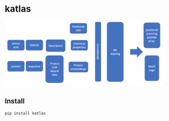 # katlas

<!-- WARNING: THIS FILE WAS AUTOGENERATED! DO NOT EDIT! -->

![image.png](index_files/figure-commonmark/26172cc1-1-ace8d854-3914-43ba-b081-3c8737897371.png)

## Install

``` sh
pip install katlas
```
